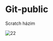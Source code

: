 # Git-public
Scratch házim

![22](https://user-images.githubusercontent.com/60937290/75252461-0286d080-57dd-11ea-856f-a9d6d16f4feb.PNG)

